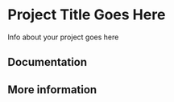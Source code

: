 # Project Title Goes Here

Info about your project goes here

## Documentation

## More information
